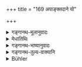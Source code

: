 +++
title = "169 अपाङ्क्तदाने यो"

+++

<details><summary>गङ्गानथ-मूलानुवादः</summary>

I am going to describe fully the results that afterwards accrue to the giver from giving, out of the offering to gods and to Pitṛs, to one who is unworthy of the line.—(169)
</details>

<details><summary>मेधातिथिः</summary>

[^२९८]:
     M G: haviṣi

अस्य प्रतिषेधविधेः फलम् आह । पङ्क्तिम् अर्हन्तीति पङ्क्त्याः । न पङ्क्त्याः **अपङ्क्त्याः** । दण्ड्यादिदर्शनाद् रूपसिद्धिः । तेभ्यो **दाने** **यः** **फलोदयः** फलोत्पत्तिर् **भवति** **दातुः**, तं सर्वम् इदानीं ब्रवीम्य् अवहिता भवतेति ॥ ३.१५९ ॥
</details>

<details><summary>गङ्गानथ-भाष्यानुवादः</summary>

The author states the result of the prohibitive injunction just put forward.

‘*Paṅktya*’ means ‘those who are worthy of the line;—those who are not so, are ‘*apaṅktya*;’ the ‘*yat*’ affix being added by virtue of the term ‘*paṅkti*’ occurring in the ‘*daṇḍādi*’ group.

The results that accrue, from giving to such persons, to the giver,—all that I am going to describe; do listen with attention.—(169)
</details>

<details><summary>गङ्गानथ-तुल्य-वाक्यानि</summary>

**(verses 3.169-170)  
**

*Mahābhārata* (13.90, 11).—‘O Yudhiṣṭhira, that offering to the gods
which is eaten by the twice-born men ‘unfit for company’ goes to the
Rākṣasas; so say the teachers of the Veda.’
</details>

<details><summary>Bühler</summary>

169	I will fully declare what result the giver obtains after death, if he gives food, destined for the gods or manes, to a man who is unworthy to sit in the company.
</details>
